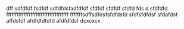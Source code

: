 
dff
sdfdfdf
fsdfdf
sdfdfdsfadfdfdf
sfdfdf
sfdfdf
sfdfd  fds d
sfdfdfd
ffffffffffffffffffffffffffffffffffff
fffffffsdffsdfdsfsfdfdsfd
sfdfsfdfdsf
sfdafdsf
affdsfdf
afdfdfdfdfd
afdfdfdsf
dcxcxcx

